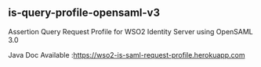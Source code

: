 <h2>is-query-profile-opensaml-v3</h2>
Assertion Query Request Profile for WSO2 Identity Server using OpenSAML 3.0

Java Doc Available :<a href="https://wso2-is-saml-request-profile.herokuapp.com" target="_blank">https://wso2-is-saml-request-profile.herokuapp.com</a>
